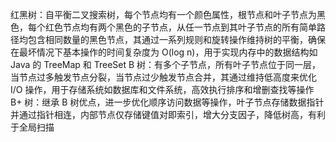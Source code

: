 红黑树：自平衡二叉搜索树，每个节点均有一个颜色属性，根节点和叶子节点为黑色，每个红色节点均有两个黑色的子节点，从任一节点到其叶子节点的所有简单路径均包含相同数量的黑色节点，其通过一系列规则和旋转操作维持树的平衡，确保在最坏情况下基本操作的时间复杂度为 O(log n)，用于实现内存中的数据结构如 Java 的 TreeMap 和 TreeSet
B 树：有多个子节点，所有叶子节点位于同一层，当节点过多触发节点分裂，当节点过少触发节点合并，其通过维持低高度来优化 I/O 操作，用于存储系统如数据库和文件系统，高效执行排序和增删查找等操作
B+ 树：继承 B 树优点，进一步优化顺序访问数据等操作，叶子节点存储数据指针并通过指针相连，内部节点仅存储键值对即索引，增大分支因子，降低树高，有利于全局扫描
